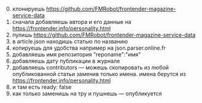 0. клонируешь https://github.com/FMRobot/frontender-magazine-service-data
1. сначала добавляешь автора и его данные на https://frontender.info/personality.html
2. пулишь https://github.com/FMRobot/frontender-magazine-service-data
3. в article.json находишь статью по названию
4. копируешь для удобства например на json.parser.online.fr
5. добавляешь имя репозитория 
"reponame":"имя"
6. добавляешь дату публикации в журнале
7. добавляешь contributors — можешь скопировать из любой опубликованной статьи заменив только имена. имена берутся из https://frontender.info/personality.html
8. и там есть ready: false
9. как только заменишь на тру и пушнешь — опубликуется
